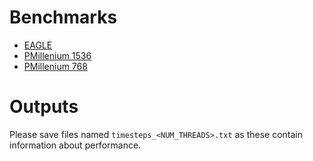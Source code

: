 
# Benchmarks
 - [EAGLE](./eagle/README.markdown)
 - [PMillenium 1536](./pmillenium_1536/README.markdown)
 - [PMillenium 768](./pmillenium_768/README.markdown)

# Outputs
Please save files named `timesteps_<NUM_THREADS>.txt` as these contain information about performance.
